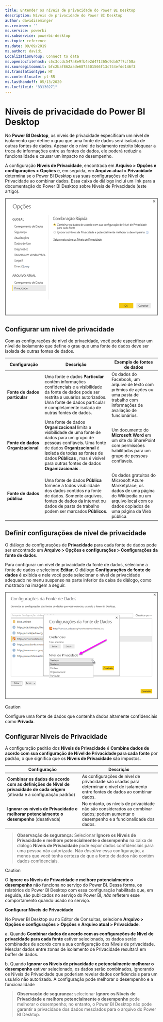 ```yaml
---
title: Entender os níveis de privacidade do Power BI Desktop
description: Níveis de privacidade do Power BI Desktop
author: davidiseminger
ms.reviewer: ''
ms.service: powerbi
ms.subservice: powerbi-desktop
ms.topic: reference
ms.date: 09/09/2019
ms.author: davidi
LocalizationGroup: Connect to data
ms.openlocfilehash: c6c3ccdc547a8e9fb4e2d471365c9da67f7cf58a
ms.sourcegitcommit: bfc2baf862aade6873501566f13c744efdd146f3
ms.translationtype: HT
ms.contentlocale: pt-BR
ms.lasthandoff: 05/13/2020
ms.locfileid: "83130271"
---
```

# <a name="power-bi-desktop-privacy-levels"></a>Níveis de privacidade do Power BI Desktop
No **Power BI Desktop**, os níveis de privacidade especificam um nível de isolamento que define o grau que uma fonte de dados será isolada de outras fontes de dados. Apesar de o nível de isolamento restrito bloquear a troca de informações entre as fontes de dados, ele poderá reduzir a funcionalidade e causar um impacto no desempenho.

A configuração **Níveis de Privacidade**, encontrada em **Arquivo > Opções e configurações > Opções** e, em seguida, em **Arquivo atual > Privacidade** determina se o Power BI Desktop usa suas configurações de Nível de Privacidade ao combinar dados. Essa caixa de diálogo inclui um link para a documentação do Power BI Desktop sobre Níveis de Privacidade (este artigo).

![](media/desktop-privacy-levels/desktop_privacylevels1.png)

## <a name="configure-a-privacy-level"></a>Configurar um nível de privacidade
Com as configurações de nível de privacidade, você pode especificar um nível de isolamento que define o grau que uma fonte de dados deve ser isolada de outras fontes de dados.

| Configuração | Descrição | Exemplo de fontes de dados |
| --- | --- | --- |
| **Fonte de dados particular** |Uma fonte e dados **Particular** contém informações confidenciais e a visibilidade da fonte de dados pode ser restrita a usuários autorizados. Uma fonte de dados particular é completamente isolada de outras fontes de dados. |Os dados do Facebook, um arquivo de texto com prêmios de ações ou uma pasta de trabalho com informações de avaliação de funcionários. |
| **Fonte de dados Organizacional** |Uma fonte de dados **Organizacional** limita a visibilidade de uma fonte de dados para um grupo de pessoas confiáveis. Uma fonte de dados **Organizacional** é isolada de todas as fontes de dados **Públicas** , mas é visível para outras fontes de dados **Organizacionais** . |Um documento do **Microsoft Word** em um site do SharePoint com permissões habilitadas para um grupo de pessoas confiáveis. |
| **Fonte de dados pública** |Uma fonte de dados **Pública** fornece a todos visibilidade dos dados contidos na fonte de dados. Somente arquivos, fontes de dados da internet ou dados de pasta de trabalho podem ser marcados **Públicos**. |Os dados gratuitos do Microsoft Azure Marketplace, os dados de uma página do Wikipedia ou um arquivo local com os dados copiados de uma página da Web pública. |

## <a name="configure-privacy-level-settings"></a>Definir configurações de nível de privacidade
O diálogo de configurações de **Privacidade** para cada fonte de dados pode ser encontrado em **Arquivo > Opções e configurações > Configurações da fonte de dados**.

Para configurar um nível de privacidade da fonte de dados, selecione a fonte de dados e selecione **Editar**. O diálogo **Configurações de fonte de dados** é exibida e nele você pode selecionar o nível de privacidade adequado no menu suspenso na parte inferior da caixa de diálogo, como mostrado na imagem a seguir.

![](media/desktop-privacy-levels/desktop_privacylevels2.png)

> [!CAUTION]
> Configure uma fonte de dados que contenha dados altamente confidenciais como **Privada**.
> 

## <a name="configure-privacy-levels"></a>Configurar Níveis de Privacidade
A configuração padrão dos **Níveis de Privacidade** é **Combine dados de acordo com sua configuração de Nível de Privacidade para cada fonte** por padrão, o que significa que os **Níveis de Privacidade** são impostos.

| Configuração | Descrição |
| --- | --- |
| **Combinar os dados de acordo com as definições de Nível de privacidade de cada origem** (ativada e a configuração padrão) |As configurações de nível de privacidade são usadas para determinar o nível de isolamento entre fontes de dados ao combinar dados. |
| **Ignorar os níveis de Privacidade e melhorar potencialmente o desempenho** (desativada) |No entanto, os níveis de privacidade não são considerados ao combinar dados; podem aumentar o desempenho e a funcionalidade dos dados. |

> **Observação de segurança:** Selecionar **Ignore os Níveis de Privacidade e melhore potencialmente o desempenho** na caixa de diálogo **Níveis de Privacidade** pode expor dados confidenciais para uma pessoa não autorizada. Não *desative* essa configuração, a menos que você tenha certeza de que a fonte de dados não contém dados confidenciais.
> 
> 

> [!CAUTION]
> O **Ignore os Níveis de Privacidade e melhore potencialmente o desempenho** não funciona no serviço do Power BI. Dessa forma, os relatórios do Power BI Desktop com essa configuração habilitada que, em seguida, são publicados no serviço do Power BI, *não* refletem esse comportamento quando usado no serviço.
> 

**Configurar Níveis de Privacidade**

No Power BI Desktop ou no Editor de Consultas, selecione **Arquivo > Opções e configurações > Opções** e **Arquivo atual > Privacidade**.

a. Quando **Combinar dados de acordo com as configurações de Nível de privacidade para cada fonte** estiver selecionado, os dados serão combinados de acordo com a sua configuração dos Níveis de privacidade. Mesclar dados entre zonas de isolamento de Privacidade resultará em buffer de dados.

b. Quando **Ignorar os Níveis de privacidade e potencialmente melhorar o desempenho** estiver selecionado, os dados serão combinados, ignorando os Níveis de Privacidade que poderiam revelar dados confidenciais para um usuário não autorizado. A configuração pode melhorar o desempenho e a funcionalidade

> **Observação de segurança:** selecionar **Ignore os Níveis de Privacidade e melhore potencialmente o desempenho** pode melhorar o desempenho; no entanto, o Power BI Desktop não pode garantir a privacidade dos dados mesclados para o arquivo do Power BI Desktop.
> 
> 

